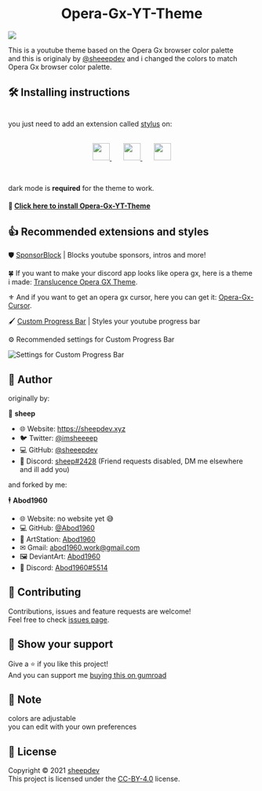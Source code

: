 <h1 align = center> Opera-Gx-YT-Theme</h1>


![](https://i.imgur.com/8mt1SVl.jpeg)


This is a youtube theme based on the Opera Gx browser color palette<br>
and this is originaly by [@sheeepdev](https://github.com/sheeepdev) and i changed the colors to match Opera Gx browser color palette.
  ## 🛠 Installing instructions
  <br>
    you just need to add an extension called <a href=https://add0n.com/stylus.html>stylus</a> on:
    <br>
    <br>
    <p align = center>
    <a href=https://chrome.google.com/webstore/detail/stylus/clngdbkpkpeebahjckkjfobafhncgmne> <img src="https://image.flaticon.com/icons/png/512/732/732205.png" width="35"> </a> &nbsp &nbsp &nbsp
    <a href=https://addons.mozilla.org/en-US/firefox/addon/styl-us/> <img src="https://image.flaticon.com/icons/png/512/732/732198.png" width="35"> </a> &nbsp &nbsp &nbsp
    <a href=https://addons.opera.com/en/extensions/details/stylus/> <img src="https://image.flaticon.com/icons/png/512/732/732233.png" width="35"> </a>
    </p>
    <br>
    

dark mode is **required** for the theme to work.

#### 🔰 [Click here to install Opera-Gx-YT-Theme](https://github.com/Abod1960/Opera-Gx-YT-Theme/raw/main/Opera-Gx-YT-Theme.user.css)


## 👍 Recommended extensions and styles


🛡️ [SponsorBlock](https://sponsor.ajay.app/) | Blocks youtube sponsors, intros and more!

🍀 If you want to make your discord app looks like opera gx, here is a theme i made: [Translucence Opera GX Theme](https://github.com/Abod1960/BetterDiscord-Translucence-Themes/tree/master/Themes/Translucence-Opera%20GX).

⚜ And if you want to get an opera gx cursor, here you can get it: [Opera-Gx-Cursor](https://www.deviantart.com/abod1960/art/Opera-Gx-Cursor-883356764).

🖌️ [Custom Progress Bar](https://33kk.github.io/uso-archive/?style=95280) | Styles your youtube progress bar

⚙️ Recommended settings for Custom Progress Bar

![Settings for Custom Progress Bar](https://i.imgur.com/fihHM5S.png)<br>


## 👤 Author

originally by:

🐏 **sheep**

* 🌐 Website: https://sheepdev.xyz
* 🐦 Twitter: [@imsheeeep](https://twitter.com/imsheeeep)
* 💻 GitHub: [@sheeepdev](https://github.com/sheeepdev)
* 💬 Discord: [sheep#2428](https://discord.com/users/429303151598895106) (Friend requests disabled, DM me elsewhere and ill add you)<br>

and forked by me:

🕴 **Abod1960**

* 🌐 Website: no website yet 😅
* 💻 GitHub: [@Abod1960](https://github.com/Abod1960)
* 🎨 ArtStation: [Abod1960](https://www.artstation.com/abod1960)
*  ✉ Gmail: abod1960.work@gmail.com
*   🖼 DeviantArt: [Abod1960](https://www.deviantart.com/abod1960)
*   💬 Discord: [Abod1960#5514](https://discord.com/users/750369816279253083)<br>

## 🤝 Contributing

Contributions, issues and feature requests are welcome!<br />Feel free to check [issues page](https://github.com/sheeepdev/nordtube/issues). 

## 🌟 Show your support

Give a ⭐️ if you like this project!<br>
And you can support me [buying this on gumroad](https://gum.co/ekyfB)

## 📝 Note

colors are adjustable<br>
you can edit with your own preferences

## 📩 License

Copyright © 2021 [sheepdev](https://sheepdev.xyz/)<br />
This project is licensed under the [CC-BY-4.0](https://github.com/sheeepdev/nordtube/blob/main/LICENSE) license.
